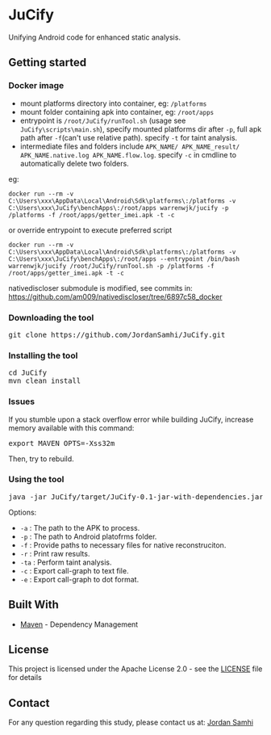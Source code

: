 # JuCify

Unifying Android code for enhanced static analysis.

## Getting started

### Docker image

- mount platforms directory into container, eg: `/platforms`
- mount folder containing apk into container, eg: `/root/apps`
- entrypoint is `/root/JuCify/runTool.sh` (usage see `JuCify\scripts\main.sh`), specify mounted platforms dir after `-p`, full apk path after `-f`(can't use relative path). specify `-t` for taint analysis.
- intermediate files and folders include `APK_NAME/ APK_NAME_result/ APK_NAME.native.log APK_NAME.flow.log`. specify `-c` in cmdline to automatically delete two folders.

eg:
```
docker run --rm -v C:\Users\xxx\AppData\Local\Android\Sdk\platforms\:/platforms -v C:\Users\xxx\JuCify\benchApps\:/root/apps warrenwjk/jucify -p /platforms -f /root/apps/getter_imei.apk -t -c
```

or override entrypoint to execute preferred script
```
docker run --rm -v C:\Users\xxx\AppData\Local\Android\Sdk\platforms\:/platforms -v C:\Users\xxx\JuCify\benchApps\:/root/apps --entrypoint /bin/bash warrenwjk/jucify /root/JuCify/runTool.sh -p /platforms -f /root/apps/getter_imei.apk -t -c
```

nativediscloser submodule is modified, see commits in: https://github.com/am009/nativediscloser/tree/6897c58_docker

### Downloading the tool

<pre>
git clone https://github.com/JordanSamhi/JuCify.git
</pre>

### Installing the tool

<pre>
cd JuCify
mvn clean install
</pre>

### Issues

If you stumble upon a stack overflow error while building JuCify, increase memory available with this command:

<pre>
export MAVEN_OPTS=-Xss32m
</pre>

Then, try to rebuild.

### Using the tool

<pre>
java -jar JuCify/target/JuCify-0.1-jar-with-dependencies.jar <i>options</i>
</pre>

Options:

* ```-a``` : The path to the APK to process.
* ```-p``` : The path to Android platofrms folder.
* ```-f``` :  Provide paths to necessary files for native reconstruciton.
* ```-r``` : Print raw results.
* ```-ta``` : Perform taint analysis.
* ```-c``` : Export call-graph to text file.
* ```-e``` : Export call-graph to dot format.

## Built With

* [Maven](https://maven.apache.org/) - Dependency Management

## License

This project is licensed under the Apache License 2.0 - see the [LICENSE](LICENSE) file for details

## Contact

For any question regarding this study, please contact us at:
[Jordan Samhi](mailto:jordan.samhi@uni.lu)
